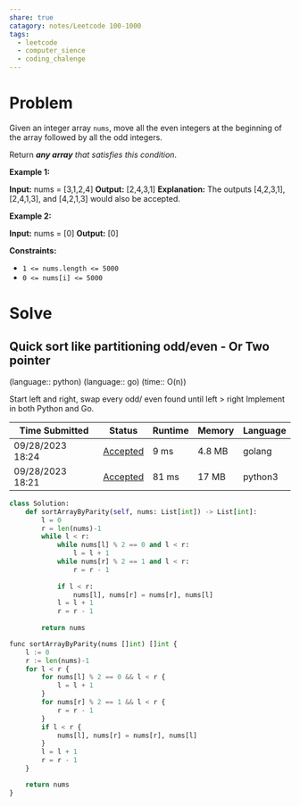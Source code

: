 ```yaml
---
share: true
catagory: notes/Leetcode 100-1000
tags:
  - leetcode
  - computer_sience
  - coding_chalenge
---
```

# Problem

Given an integer array `nums`, move all the even integers at the beginning of the array followed by all the odd integers.

Return _**any array** that satisfies this condition_.

**Example 1:**

**Input:** nums = [3,1,2,4]
**Output:** [2,4,3,1]
**Explanation:** The outputs [4,2,3,1], [2,4,1,3], and [4,2,1,3] would also be accepted.

**Example 2:**

**Input:** nums = [0]
**Output:** [0]

**Constraints:**

- `1 <= nums.length <= 5000`
- `0 <= nums[i] <= 5000`

# Solve

## Quick sort like partitioning odd/even - Or Two pointer
(language:: python) (language:: go) (time:: O(n))

Start left and right, swap every odd/ even found until left > right
Implement in both Python and Go.

|Time Submitted|Status|Runtime|Memory|Language|
|---|---|---|---|---|
|09/28/2023 18:24|[Accepted](https://leetcode.com/submissions/detail/1061337347/)|9 ms|4.8 MB|golang|
|09/28/2023 18:21|[Accepted](https://leetcode.com/submissions/detail/1061335691/)|81 ms|17 MB|python3|

```python
class Solution:
    def sortArrayByParity(self, nums: List[int]) -> List[int]:
        l = 0
        r = len(nums)-1
        while l < r:
            while nums[l] % 2 == 0 and l < r:
                l = l + 1
            while nums[r] % 2 == 1 and l < r:
                r = r - 1
            
            if l < r:
                nums[l], nums[r] = nums[r], nums[l]
            l = l + 1
            r = r - 1
        
        return nums
```

```python
func sortArrayByParity(nums []int) []int {
    l := 0
    r := len(nums)-1
    for l < r {
        for nums[l] % 2 == 0 && l < r {
            l = l + 1
        }
        for nums[r] % 2 == 1 && l < r {
            r = r - 1
        }
        if l < r {
            nums[l], nums[r] = nums[r], nums[l]
        }
        l = l + 1
        r = r - 1
    }

    return nums
}
```